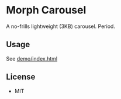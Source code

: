# Morph Carousel

A no-frills lightweight (3KB) carousel. Period.

## Usage
See [demo/index.html](demo/index.html)

## License

- MIT
